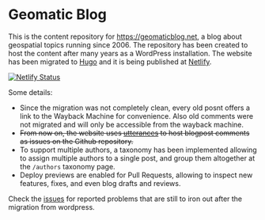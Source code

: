 # Geomatic Blog

This is the content repository for <https://geomaticblog.net>, a blog about geospatial topics running since 2006. The repository has been created to host the content after many years as a WordPress installation. The website has been migrated to [Hugo](https://gohugo.io/) and it is being published at [Netlify](https://netlify.com).

[![Netlify Status](https://api.netlify.com/api/v1/badges/e4449a72-d055-448a-8bc6-505619f5509d/deploy-status)](https://app.netlify.com/sites/geomaticblog/deploys)

Some details:

* Since the migration was not completely clean, every old posnt offers a link to the Wayback Machine for convenience. Also old comments were not migrated and will only be accessible from the wayback machine.
* ~~From now on, the website uses [utterances](https://utteranc.es/) to host blogpost comments as issues on the Github repository.~~
* To support multiple authors, a taxonomy has been implemented allowing to assign multiple authors to a single post, and group them altogether at the `/authors`  taxonomy page.
* Deploy previews are enabled for Pull Requests, allowing to inspect new features, fixes, and even blog drafts and reviews.

Check the [issues](https://github.com/jsanz/geomaticblog/issues) for reported problems that are still to iron out after the migration from wordpress.
